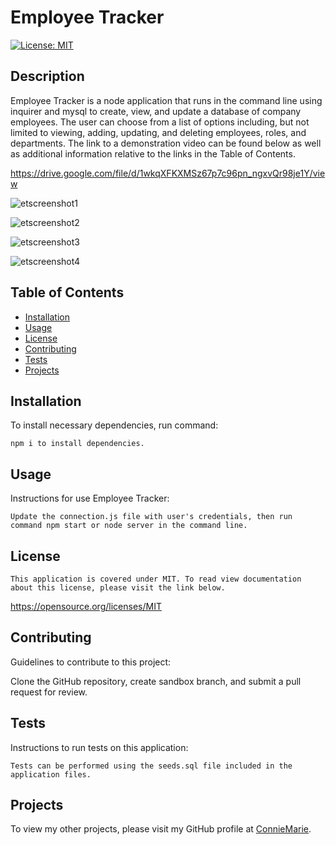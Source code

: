 # Employee Tracker

  [![License: MIT](https://img.shields.io/badge/license-MIT-blue.svg)](#license)

  ## Description
  Employee Tracker is a node application that runs in the command line using inquirer and mysql to create, view, and update a database of company employees. The user can choose from a list of options including, but not limited to viewing, adding, updating, and deleting employees, roles, and departments. The link to a demonstration video can be found below as well as additional information relative to the links in the Table of Contents.

  https://drive.google.com/file/d/1wkqXFKXMSz67p7c96pn_ngxvQr98je1Y/view

  ![etscreenshot1](https://user-images.githubusercontent.com/105762638/194203454-7c87210c-ac8c-4cc3-a4a0-ef7b6de79af1.png)

  ![etscreenshot2](https://user-images.githubusercontent.com/105762638/194203453-688fc2e4-f9a6-4c7b-b400-1f21b0d50839.png)

  ![etscreenshot3](https://user-images.githubusercontent.com/105762638/194203451-597b1886-bcc9-4de3-9792-9238d15f301b.png)

  ![etscreenshot4](https://user-images.githubusercontent.com/105762638/194203450-4e6b191c-22a1-4cbc-bafe-8d5498ce2c7d.png)

  ## Table of Contents
  - [Installation](#installation)
  - [Usage](#usage)
  - [License](#license)
  - [Contributing](#contributing)
  - [Tests](#tests)
  - [Projects](#projects)
  

  ## Installation
  To install necessary dependencies, run command:

    npm i to install dependencies.

  ## Usage
  Instructions for use Employee Tracker:

    Update the connection.js file with user's credentials, then run command npm start or node server in the command line.
  

  ## License
    This application is covered under MIT. To read view documentation about this license, please visit the link below.
  https://opensource.org/licenses/MIT

  ## Contributing
  Guidelines to contribute to this project:

  Clone the GitHub repository, create sandbox branch, and submit a pull request for review.

  ## Tests
  Instructions to run tests on this application:

    Tests can be performed using the seeds.sql file included in the application files.

  ## Projects

  To view my other projects, please visit my GitHub profile at [ConnieMarie](https://www.github.com/ConnieMarie). 
